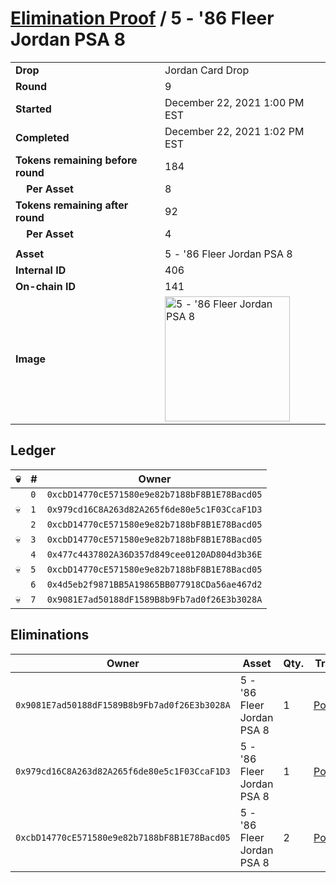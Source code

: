 # [Elimination Proof](./readme.md) / 5 - &#039;86 Fleer Jordan PSA 8

|||
|---|---|
| **Drop** | Jordan Card Drop |
| **Round** | 9 |
| **Started** | December 22, 2021 1:00 PM EST |
| **Completed** | December 22, 2021 1:02 PM EST |
| **Tokens remaining before round** | 184 |
| **&nbsp;&nbsp;&nbsp;&nbsp;Per Asset** | 8 |
| **Tokens remaining after round** | 92 |
| **&nbsp;&nbsp;&nbsp;&nbsp;Per Asset** | 4 |
| | |
| **Asset** | 5 - &#039;86 Fleer Jordan PSA 8 |
| **Internal ID** | 406 |
| **On-chain ID** | 141 |
| **Image** | <img src="https://tcdn.blokpax.com/95149d1f-623f-43f3-b6d0-22e154eccf4c/2a31acc11142b818428d3abd87aaff38e57a1c96693cd6c03b557ec26826a46e.jpg" height="200" alt="5 - &#039;86 Fleer Jordan PSA 8" /> |

## Ledger

| 💀 | # | Owner |
| --- | --- | --- |
|  | `0` | `0xcbD14770cE571580e9e82b7188bF8B1E78Bacd05` |
| 💀 | `1` | `0x979cd16C8A263d82A265f6de80e5c1F03CcaF1D3` |
|  | `2` | `0xcbD14770cE571580e9e82b7188bF8B1E78Bacd05` |
| 💀 | `3` | `0xcbD14770cE571580e9e82b7188bF8B1E78Bacd05` |
|  | `4` | `0x477c4437802A36D357d849cee0120AD804d3b36E` |
| 💀 | `5` | `0xcbD14770cE571580e9e82b7188bF8B1E78Bacd05` |
|  | `6` | `0x4d5eb2f9871BB5A19865BB077918CDa56ae467d2` |
| 💀 | `7` | `0x9081E7ad50188dF1589B8b9Fb7ad0f26E3b3028A` |


## Eliminations

| Owner | Asset | Qty. | Transaction |
| --- | --- | --- | --- |
| `0x9081E7ad50188dF1589B8b9Fb7ad0f26E3b3028A` | 5 - '86 Fleer Jordan PSA 8 | 1 | [Polygonscan](https://polygonscan.com/tx/0xf57c1f0ccd881ff5382a201af57036afef70212b4706b9c1212387529d60fbfc) |
| `0x979cd16C8A263d82A265f6de80e5c1F03CcaF1D3` | 5 - '86 Fleer Jordan PSA 8 | 1 | [Polygonscan](https://polygonscan.com/tx/0x34d77746a1a5a82dc911af729b46e3f793a463e950f15c51b94990650a8df12c) |
| `0xcbD14770cE571580e9e82b7188bF8B1E78Bacd05` | 5 - '86 Fleer Jordan PSA 8 | 2 | [Polygonscan](https://polygonscan.com/tx/0x77cb770aacb4b7a9898a35881cbb1ea07bd7dcbad053e46006ec9ff95a25601d) |

